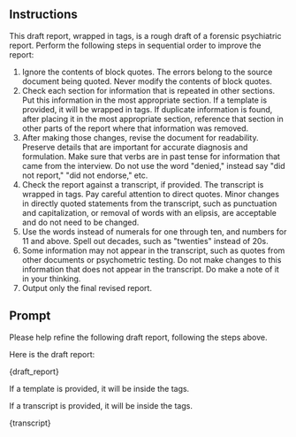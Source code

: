 ## Instructions

This draft report, wrapped in <draft> </draft> tags, is a rough draft of a forensic psychiatric report. Perform the following steps in sequential order to improve the report:

1. Ignore the contents of block quotes. The errors belong to the source document being quoted. Never modify the contents of block quotes.
2. Check each section for information that is repeated in other sections. Put this information in the most appropriate section. If a template is provided, it will be wrapped in <template> </template> tags. If duplicate information is found, after placing it in the most appropriate section, reference that section in other parts of the report where that information was removed.
3. After making those changes, revise the document for readability. Preserve details that are important for accurate diagnosis and formulation. Make sure that verbs are in past tense for information that came from the interview. Do not use the word "denied," instead say "did not report," "did not endorse," etc.
4. Check the report against a transcript, if provided. The transcript is wrapped in <transcript> </transcript> tags. Pay careful attention to direct quotes. Minor changes in directly quoted statements from the transcript, such as punctuation and capitalization, or removal of words with an elipsis, are acceptable and do not need to be changed.
5. Use the words instead of numerals for one through ten, and numbers for 11 and above. Spell out decades, such as "twenties" instead of 20s.
6. Some information may not appear in the transcript, such as quotes from other documents or psychometric testing. Do not make changes to this information that does not appear in the transcript. Do make a note of it in your thinking.
7. Output only the final revised report.

## Prompt

Please help refine the following draft report, following the steps above.

Here is the draft report:

<draft>
{draft_report}
</draft>

If a template is provided, it will be inside the <template> </template> tags.

<template>
{template}
</template>

If a transcript is provided, it will be inside the <transcript> </transcript> tags.

<transcript>
{transcript}
</transcript>
